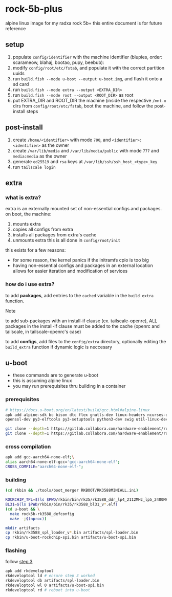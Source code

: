 # rock-5b-plus

alpine linux image for my radxa rock 5b+
this entire document is for future reference

## setup

<!-- @TODO document deployment scripts, and updated script syntax -->

1. populate `config/identifier` with the machine identifier (blupies, order: scarameow, blahaj, bootao, pupy, beebub):
1. modify `config/root/etc/fstab`, and populate it with the correct partition uuids
1. run `build.fish --mode u-boot --output u-boot.img`, and flash it onto a sd card
1. run `build.fish --mode extra --output <EXTRA_DIR>`
1. run `build.fish --mode root --output <ROOT_DIR>` as root
1. put EXTRA_DIR and ROOT_DIR the machine (inside the respective `/mnt-x` dirs from `config/root/etc/fstab`, boot the machine, and follow the post-install steps

## post-install

1. create `/home/<identifier>` with mode `700`, and `<identifier>:<identifier>` as the owner
1. create `/var/lib/media` and `/var/lib/media/public` with mode `777` and `media:media` as the owner
1. generate `ed25519` and `rsa` keys at `/var/lib/ssh/ssh_host_<type>_key`
1. run `tailscale login`

## extra

### what is extra?

extra is an externally mounted set of non-essential configs and packages.
on boot, the machine:

1. mounts extra
1. copies all configs from extra
1. installs all packages from extra's cache
1. unmounts extra
   this is all done in `config/root/init`

this exists for a few reasons:

- for some reason, the kernel panics if the initramfs cpio is too big
- having non-essential configs and packages in an external location allows for easier iteration and modification of services

### how do i use extra?

to add **packages**, add entries to the `cached` variable in the `build_extra` function.

> [!NOTE]
> to add sub-packages with an install-if clause (ex. tailscale-openrc), ALL packages in the install-if clause must be added to the cache (openrc and tailscale, in tailscale-openrc's case)

to add **configs**, add files to the `config/extra` directory, optionally editing the `build_extra` function if dynamic logic is neccesary

## u-boot

- these commands are to generate u-boot
- this is assuming alpine linux
- you may run prerequisites thru building in a container

### prerequisites

```sh
# https://docs.u-boot.org/en/latest/build/gcc.html#alpine-linux
apk add alpine-sdk bc bison dtc flex gnutls-dev linux-headers ncurses-dev \
openssl-dev py3-elftools py3-setuptools python3-dev swig util-linux-dev

git clone --depth=1 https://gitlab.collabora.com/hardware-enablement/rockchip-3588/rkbin.git
git clone --depth=1 https://gitlab.collabora.com/hardware-enablement/rockchip-3588/u-boot.git
```

### cross compilation

```sh
apk add gcc-aarch64-none-elf;\
alias aarch64-none-elf-gcc='gcc-aarch64-none-elf';
CROSS_COMPILE="aarch64-none-elf-";
```

### building

```sh
(cd rkbin && ./tools/boot_merger RKBOOT/RK3588MINIALL.ini)

ROCKCHIP_TPL=$(ls $PWD/rkbin/bin/rk35/rk3588_ddr_lp4_2112MHz_lp5_2400MHz_v*.bin)
BL31=$(ls $PWD/rkbin/bin/rk35/rk3588_bl31_v*.elf)
(cd u-boot && \
  make rock5b-rk3588_defconfig
  make -j$(nproc))

mkdir artifacts
cp rkbin/rk3588_spl_loader_v*.bin artifacts/spl-loader.bin
cp rkbin/u-boot-rockchip-spi.bin artifacts/u-boot-spi.bin
```

### flashing

follow [step 3](https://docs.radxa.com/en/rock5/rock5b/low-level-dev/maskrom/linux#enter-to-maskrom)

```sh
apk add rkdeveloptool
rkdeveloptool ld # ensure step 3 worked
rkdeveloptool db artifacts/spl-loader.bin
rkdeveloptool wl 0 artifacts/u-boot-spi.bin
rkdeveloptool rd # reboot into u-boot
```
